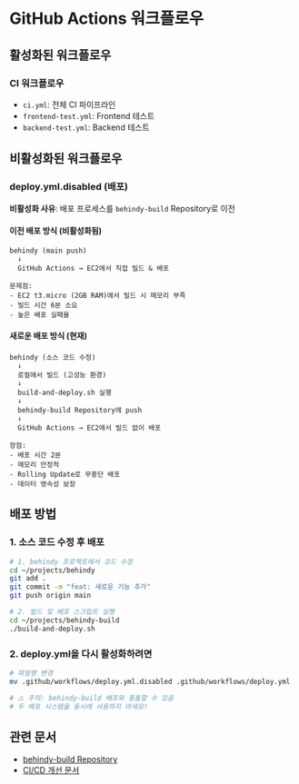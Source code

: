 # GitHub Actions 워크플로우

## 활성화된 워크플로우

### CI 워크플로우
- `ci.yml`: 전체 CI 파이프라인
- `frontend-test.yml`: Frontend 테스트
- `backend-test.yml`: Backend 테스트

## 비활성화된 워크플로우

### deploy.yml.disabled (배포)
**비활성화 사유**: 배포 프로세스를 `behindy-build` Repository로 이전

#### 이전 배포 방식 (비활성화됨)
```
behindy (main push)
  ↓
  GitHub Actions → EC2에서 직접 빌드 & 배포

문제점:
- EC2 t3.micro (2GB RAM)에서 빌드 시 메모리 부족
- 빌드 시간 6분 소요
- 높은 배포 실패율
```

#### 새로운 배포 방식 (현재)
```
behindy (소스 코드 수정)
  ↓
  로컬에서 빌드 (고성능 환경)
  ↓
  build-and-deploy.sh 실행
  ↓
  behindy-build Repository에 push
  ↓
  GitHub Actions → EC2에서 빌드 없이 배포

장점:
- 배포 시간 2분
- 메모리 안정적
- Rolling Update로 무중단 배포
- 데이터 영속성 보장
```

## 배포 방법

### 1. 소스 코드 수정 후 배포

```bash
# 1. behindy 프로젝트에서 코드 수정
cd ~/projects/behindy
git add .
git commit -m "feat: 새로운 기능 추가"
git push origin main

# 2. 빌드 및 배포 스크립트 실행
cd ~/projects/behindy-build
./build-and-deploy.sh
```

### 2. deploy.yml을 다시 활성화하려면

```bash
# 파일명 변경
mv .github/workflows/deploy.yml.disabled .github/workflows/deploy.yml

# ⚠️ 주의: behindy-build 배포와 충돌할 수 있음
# 두 배포 시스템을 동시에 사용하지 마세요!
```

## 관련 문서

- [behindy-build Repository](https://github.com/behindy3359/behindy-build)
- [CI/CD 개선 문서](../../document/A07_cicd_improvement.md)
